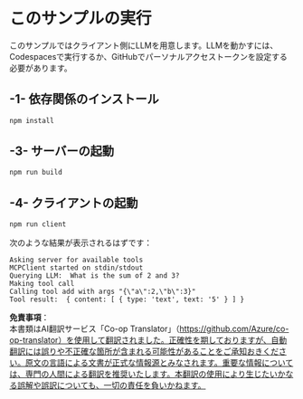 <!--
CO_OP_TRANSLATOR_METADATA:
{
  "original_hash": "6d6315e03f591fb5a39be91da88585dc",
  "translation_date": "2025-05-16T14:58:19+00:00",
  "source_file": "03-GettingStarted/03-llm-client/solution/typescript/README.md",
  "language_code": "ja"
}
-->
# このサンプルの実行

このサンプルではクライアント側にLLMを用意します。LLMを動かすには、Codespacesで実行するか、GitHubでパーソナルアクセストークンを設定する必要があります。

## -1- 依存関係のインストール

```bash
npm install
```

## -3- サーバーの起動

```bash
npm run build
```

## -4- クライアントの起動

```sh
npm run client
```

次のような結果が表示されるはずです：

```text
Asking server for available tools
MCPClient started on stdin/stdout
Querying LLM:  What is the sum of 2 and 3?
Making tool call
Calling tool add with args "{\"a\":2,\"b\":3}"
Tool result:  { content: [ { type: 'text', text: '5' } ] }
```

**免責事項**：  
本書類はAI翻訳サービス「Co-op Translator」（https://github.com/Azure/co-op-translator）を使用して翻訳されました。正確性を期しておりますが、自動翻訳には誤りや不正確な箇所が含まれる可能性があることをご承知おきください。原文の言語による文書が正式な情報源とみなされます。重要な情報については、専門の人間による翻訳を推奨いたします。本翻訳の使用により生じたいかなる誤解や誤訳についても、一切の責任を負いかねます。